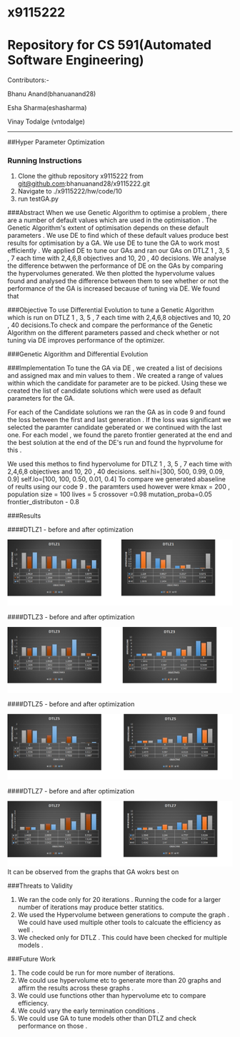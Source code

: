 # x9115222

# Repository for CS 591(Automated Software Engineering)

Contributors:-

  Bhanu Anand(bhanuanand28)
  
  Esha Sharma(eshasharma)
  
  Vinay Todalge (vntodalge)

_____________________________________________________________________________________________________________________________

##Hyper Parameter Optimization

### Running Instructions 
  1. Clone the github repository x9115222 from git@github.com:bhanuanand28/x9115222.git
  2. Navigate to ./x9115222/hw/code/10 
  3. run testGA.py
  
###Abstract
When we use Genetic Algorithm to optimise a problem , there are a number of default values which are used in the optimisation . 
The Genetic Algorithm's extent of optimisation depends on these default parameters . We use DE to find which of these default 
values produce best results for optimisation by a GA. We use DE to tune the GA to work most efficiently . We applied DE to tune
our GAs and ran our GAs on DTLZ 1 , 3, 5 , 7 each time with 2,4,6,8 objectives and 10, 20 , 40 decisions. We analyse the difference
betwwen the performance of DE on the GAs by comparing the hypervolumes generated. We then plotted the hypervolume values found 
and analysed the difference between them to see whether or not the performance of the GA is increased because of tuning via DE. 
We found that 

###Objective
To use Differential Evolution to tune a Genetic Algorithm which is run on DTLZ 1 , 3, 5 , 7 each time with 2,4,6,8 objectives 
and 10, 20 , 40 decisions.To check and compare the performance of the Genetic Algorithm on the different parameters passed and 
check whether or not tuning via DE improves performance of the optimizer. 

###Genetic Algorithm and Differential Evolution 

###Implementation 
To tune the GA via DE , we created a list of decisions and assigned max and min values to them . We created a range of values within 
which the candidate for parameter are to be picked. Using these we created the list of candidate solutions which were used as default 
parameters for the GA. 

For each of the Candidate solutions we ran the GA as in code 9 and found the loss between the first and last generation . If the loss 
was significant we selected the paramter candidate geberated or we continued with the last one. For each model , we found the pareto 
frontier generated at the end and the best solution at the end of the DE's run and found the hyprvolume for this . 

We used this methos to find hypervolume for DTLZ 1 , 3, 5 , 7 each time with 2,4,6,8 objectives 
and 10, 20 , 40 decisions.
self.hi=[300, 500, 0.99, 0.09, 0.9]
        self.lo=[100, 100, 0.50, 0.01, 0.4]
To compare we generated abaseline of reults using our code 9 . the paramters used however were 
kmax = 200 , 
population size = 100 
lives = 5
crossover =0.98
mutation_proba=0.05 
frontier_distributon - 0.8

###Results

####DTLZ1 - before and after optimization

![alt tag](https://github.com/bhanuanand28/x9115222/blob/master/hw/code/10/ScreenShots/DTLZ1.jpg)

####DTLZ3 - before and after optimization

![alt tag](https://github.com/bhanuanand28/x9115222/blob/master/hw/code/10/ScreenShots/DTLZ3.jpg)

####DTLZ5 - before and after optimization

![alt tag](https://github.com/bhanuanand28/x9115222/blob/master/hw/code/10/ScreenShots/DTLZ5.jpg)

####DTLZ7 - before and after optimization

![alt tag](https://github.com/bhanuanand28/x9115222/blob/master/hw/code/10/ScreenShots/DTLZ7.jpg)
It can be observed from the graphs that GA wokrs best on


###Threats to Validity 
1. We ran the code only for 20 iterations . Running the code for a larger number of iterations may produce better statitics. 
2. We used the Hypervolume between generations to compute the graph . We could have used multiple other tools to calcuate the efficiency 
as well . 
3. We checked only for DTLZ . This could have been checked for multiple models . 

###Future Work 
1. The code could be run for more number of iterations. 
2. We could use hypervolume etc to generate more than 20 graphs and affirm the results across these graphs . 
3. We could use functions other than hypervolume etc to compare efficiency. 
4. We could vary the early termination conditions . 
5. We could use GA to tune models other than DTLZ and check performance on those . 



